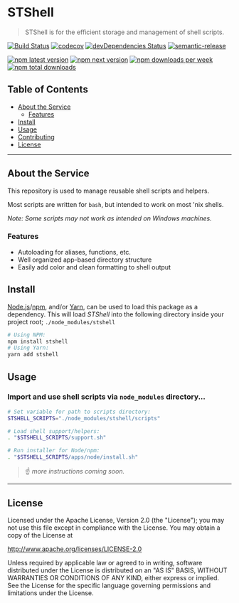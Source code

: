 # STShell

> STShell is for the efficient storage and management of shell scripts.

[![Build Status](https://travis-ci.org/seantrane/stshell.svg?branch=master)](https://travis-ci.org/seantrane/stshell) [![codecov](https://codecov.io/gh/seantrane/stshell/branch/master/graph/badge.svg)](https://codecov.io/gh/seantrane/stshell) [![devDependencies Status](https://david-dm.org/seantrane/stshell/dev-status.svg)](https://david-dm.org/seantrane/stshell?type=dev) [![semantic-release](https://img.shields.io/badge/%20%20%F0%9F%93%A6%F0%9F%9A%80-semantic--release-e10079.svg)](https://github.com/semantic-release/semantic-release)

[![npm latest version](https://img.shields.io/npm/v/stshell/latest.svg)](https://www.npmjs.com/package/stshell) [![npm next version](https://img.shields.io/npm/v/stshell/next.svg)](https://www.npmjs.com/package/stshell) [![npm downloads per week](https://img.shields.io/npm/dw/stshell.svg)](https://www.npmjs.com/package/stshell) [![npm total downloads](https://img.shields.io/npm/dt/stshell.svg)](https://www.npmjs.com/package/stshell)

## Table of Contents

- [About the Service](#about)
  - [Features](#features)
- [Install](#install)
- [Usage](#usage)
- [Contributing](CONTRIBUTING.md)
- [License](#license)

---

## About the Service <a id="about"></a>

This repository is used to manage reusable shell scripts and helpers.

Most scripts are written for `bash`, but intended to work on most 'nix shells.

*Note: Some scripts may not work as intended on Windows machines.*

### Features <a id="features"></a>

- Autoloading for aliases, functions, etc.
- Well organized app-based directory structure
- Easily add color and clean formatting to shell output

## Install <a id="install"></a>

[Node.js](https://nodejs.org/)/[npm](https://www.npmjs.com/), and/or [Yarn](https://yarnpkg.com/),
can be used to load this package as a dependency. This will load _STShell_ into
the following directory inside your project root; `./node_modules/stshell`

```bash
# Using NPM:
npm install stshell
# Using Yarn:
yarn add stshell
```

## Usage <a id="usage"></a>

### Import and use shell scripts via `node_modules` directory...

```bash
# Set variable for path to scripts directory:
STSHELL_SCRIPTS="./node_modules/stshell/scripts"

# Load shell support/helpers:
. "$STSHELL_SCRIPTS/support.sh"

# Run installer for Node/npm:
. "$STSHELL_SCRIPTS/apps/node/install.sh"
```

> :point_up: _more instructions coming soon._

---

## License <a id="license"></a>

Licensed under the Apache License, Version 2.0 (the "License");
you may not use this file except in compliance with the License.
You may obtain a copy of the License at

<http://www.apache.org/licenses/LICENSE-2.0>

Unless required by applicable law or agreed to in writing, software
distributed under the License is distributed on an "AS IS" BASIS,
WITHOUT WARRANTIES OR CONDITIONS OF ANY KIND, either express or implied.
See the License for the specific language governing permissions and
limitations under the License.
